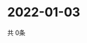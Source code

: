 # 2022-01-03
  共 0条

  <!-- BEGIN -->
  <!-- 最后更新时间Mon Jan 03 2022 04:06:26 GMT+0000 (Coordinated Universal Time) -->
  
  <!-- END -->
  
  